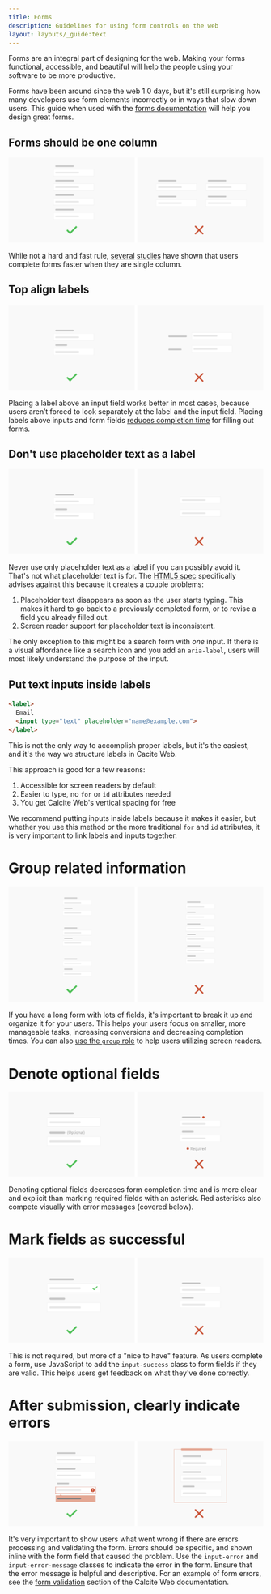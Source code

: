 ```yaml
---
title: Forms
description: Guidelines for using form controls on the web
layout: layouts/_guide:text
---
```


Forms are an integral part of designing for the web. Making your forms functional, accessible, and beautiful will help the people using your software to be more productive.

Forms have been around since the web 1.0 days, but it's still surprising how many developers use form elements incorrectly or in ways that slow down users. This guide when used with the [forms documentation](../documentation/components/#form-overview) will help you design great forms.

## Forms should be one column

![](../../../assets/img/docs/forms-one-column.svg)

While not a hard and fast rule, [several](http://baymard.com/blog/avoid-multi-column-forms) [studies](https://www.nngroup.com/articles/web-form-design/) have shown that users complete forms faster when they are single column.

## Top align labels

![](../../../assets/img/docs/forms-top-align.svg)

Placing a label above an input field works better in most cases, because users aren’t forced to look separately at the label and the input field. Placing labels above inputs and form fields [reduces completion time](http://www.uxmatters.com/mt/archives/2006/07/label-placement-in-forms.php) for filling out forms.

## Don't use placeholder text as a label

![](../../../assets/img/docs/forms-placeholder.svg)

Never use only placeholder text as a label if you can possibly avoid it. That's not what placeholder text is for. The [HTML5 spec](https://www.w3.org/TR/html5/forms.html#the-placeholder-attribute) specifically advises against this because it creates a couple problems:

1. Placeholder text disappears as soon as the user starts typing. This makes it hard to go back to a previously completed form, or to revise a field you already filled out.
2. Screen reader support for placeholder text is inconsistent.

The only exception to this might be a search form with *one* input. If there is a visual affordance like a search icon and you add an `aria-label`, users will most likely understand the purpose of the input.

## Put text inputs inside labels

```html
<label>
  Email
  <input type="text" placeholder="name@example.com">
</label>
```

This is not the only way to accomplish proper labels, but it's the easiest, and it's the way we structure labels in Cacite Web.

This approach is good for a few reasons:

1. Accessible for screen readers by default
2. Easier to type, no `for` or `id` attributes needed
3. You get Calcite Web's vertical spacing for free

We recommend putting inputs inside labels because it makes it easier, but whether you use this method or the more traditional `for` and `id` attributes, it is very important to link labels and inputs together.

# Group related information

![](../../../assets/img/docs/forms-group.svg)

If you have a long form with lots of fields, it's important to break it up and organize it for your users. This helps your users focus on smaller, more manageable tasks, increasing conversions and decreasing completion times. You can also [use the `group` role](https://www.w3.org/WAI/tutorials/forms/grouping/#associating-related-controls-with-wai-aria) to help users utilizing screen readers.

# Denote optional fields

![](../../../assets/img/docs/forms-optional.svg)

Denoting optional fields decreases form completion time and is more clear and explicit than marking required fields with an asterisk. Red asterisks also compete visually with error messages (covered below).

# Mark fields as successful

![](../../../assets/img/docs/forms-success.svg)

This is not required, but more of a "nice to have" feature. As users complete a form, use JavaScript to add the `input-success` class to form fields if they are valid. This helps users get feedback on what they've done correctly.

# After submission, clearly indicate errors

![](../../../assets/img/docs/forms-error.svg)

It's very important to show users what went wrong if there are errors processing and validating the form. Errors should be specific, and shown inline with the form field that caused the problem. Use the `input-error` and `input-error-message` classes to indicate the error in the form. Ensure that the error message is helpful and descriptive. For an example of form errors, see the [form validation](../../../documentation/components/#form-validation) section of the Calcite Web documentation.



